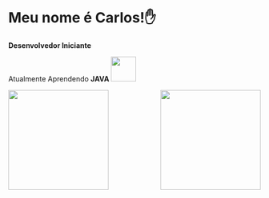<h1 align= left>Meu nome é Carlos!✋</h1>

<p><strong>Desenvolvedor Iniciante</strong></p>

<p>Atualmente Aprendendo <strong>JAVA <img src="https://cdn.jsdelivr.net/gh/devicons/devicon/icons/java/java-original.svg" width="50em" /></p>
<div width="100%">
  <div>
  <img src="https://github.com/CarlosCipreste/CarlosCipreste/assets/107213064/4a31f7b4-5be6-459d-913d-10330ef67d2e" height="200em" align="left">
      
  <a href="https://github.com/CarlosCipreste">
  <img height="200em" src="https://github-readme-stats.vercel.app/api/top-langs/?username=CarlosCipreste&layout=donut&theme=dark" align="right"/>
    
  </div>
</div>
